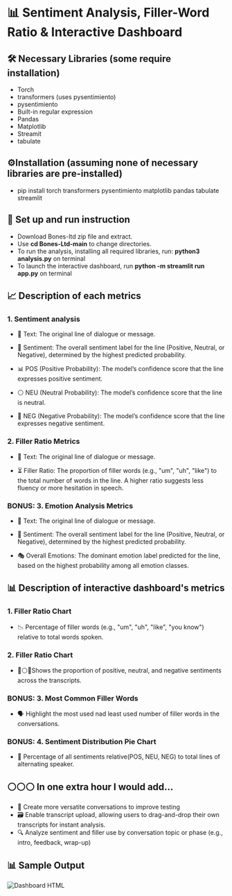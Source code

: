 # 📊 Sentiment Analysis, Filler-Word Ratio & Interactive Dashboard
## 🛠️ Necessary Libraries (some require installation)
- Torch
- transformers (uses pysentimiento)
- pysentimiento
- Built-in regular expression
- Pandas
- Matplotlib
- Streamit
- tabulate

## ⚙️Installation (assuming none of necessary libraries are pre-installed)
- pip install torch transformers pysentimiento matplotlib pandas tabulate streamlit
  
## 📂 Set up and run instruction
- Download Bones-ltd zip file and extract.
- Use **cd Bones-Ltd-main** to change directories.
- To run the analysis, installing all required libraries, run: **python3 analysis.py** on terminal
- To launch the interactive dashboard, run **python -m streamlit run app.py** on terminal

## 📈 Description of each metrics
### 1. Sentiment analysis
- 💬 Text: The original line of dialogue or message.

- 🙂 Sentiment: The overall sentiment label for the line (Positive, Neutral, or Negative), determined by the highest predicted probability.

- 📊 POS (Positive Probability): The model’s confidence score that the line expresses positive sentiment.

- ⚪ NEU (Neutral Probability): The model’s confidence score that the line is neutral.

- 🔴 NEG (Negative Probability): The model’s confidence score that the line expresses negative sentiment.

### 2. Filler Ratio Metrics
- 💬 Text: The original line of dialogue or message.

- ⏳ Filler Ratio: The proportion of filler words (e.g., "um", "uh", "like") to the total number of words in the line. A higher ratio suggests less fluency or more hesitation in speech.

### BONUS: 3. Emotion Analysis Metrics
- 💬 Text: The original line of dialogue or message.

- 🙂 Sentiment: The overall sentiment label for the line (Positive, Neutral, or Negative), determined by the highest predicted probability.

- 🎭 Overall Emotions: The dominant emotion label predicted for the line, based on the highest probability among all emotion classes.

## 📊 Description of interactive dashboard's metrics
### 1. Filler Ratio Chart
- 📉 Percentage of filler words (e.g., "um", "uh", "like", "you know") relative to total words spoken.

### 2. Filler Ratio Chart
- 🙂⚪🔴Shows the proportion of positive, neutral, and negative sentiments across the transcripts.

### BONUS: 3. Most Common Filler Words
- 🗣️ Highlight the most used nad least used number of filler words in the conversations.

### BONUS: 4. Sentiment Distribution Pie Chart
- 🥧 Percentage of all sentiments relative(POS, NEU, NEG) to total lines of alternating speaker.

## ⚪⚪⚪ In one extra hour I would add…
- 🎯 Create more versatite conversations to improve testing
- 🗃️ Enable transcript upload, allowing users to drag-and-drop their own transcripts for instant analysis. 
- 🔍 Analyze sentiment and filler use by conversation topic or phase (e.g., intro, feedback, wrap-up)

## 📊 Sample Output
![Dashboard HTML ](https://bones-limited.streamlit.app/)
